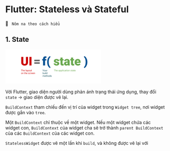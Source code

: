 # Flutter: Stateless và Stateful

:checkered_flag:  ```  Nôm na theo cách hiểu ```

## 1. State

<img src = "./images/ui-equals-function-of-state.png" width="300">

Với Flutter, giao diện người dùng phản ánh trạng thái ứng dụng, thay đổi `state` -> giao diện được vẽ lại.

`BuildContext` tham chiếu đến vị trí của widget trong `Widget tree`, nơi widget được gắn vào `tree`.

Một `BuildContext` chỉ thuộc về một widget. Nếu một widget chứa các widget con,  `BuildContext` của widget cha sẽ trở thành `parent BuildContext` của các `BuildContext` của các widget con.

`StatelessWidget` được vẽ một lần khi `build`, và không được vẽ lại với 